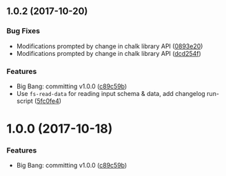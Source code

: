 <a name="1.0.2"></a>
## 1.0.2 (2017-10-20)


### Bug Fixes

* Modifications prompted by change in chalk library API ([0893e20](https://github.com/tufan-io/data-check/commit/0893e20))
* Modifications prompted by change in chalk library API ([dcd254f](https://github.com/tufan-io/data-check/commit/dcd254f))


### Features

* Big Bang: committing v1.0.0 ([c89c59b](https://github.com/tufan-io/data-check/commit/c89c59b))
* Use `fs-read-data` for reading input schema & data, add changelog run-script ([5fc0fe4](https://github.com/tufan-io/data-check/commit/5fc0fe4))



<a name="1.0.0"></a>
# 1.0.0 (2017-10-18)


### Features

* Big Bang: committing v1.0.0 ([c89c59b](https://github.com/tufan-io/data-check/commit/c89c59b))



